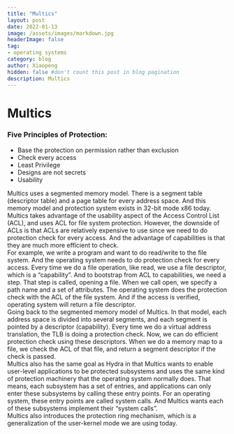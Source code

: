 ```yaml
---
title: "Multics"
layout: post
date: 2022-01-13
image: /assets/images/markdown.jpg
headerImage: false
tag:
- operating systems
category: blog
author: Xiaopeng
hidden: false #don't count this post in blog pagination
description: Multics
---
```



# Multics
### Five Principles of Protection:
* Base the protection on permission rather than exclusion
* Check every access
* Least Privilege
* Designs are not secrets
* Usability

Multics uses a segmented memory model. There is a segment table (descriptor table) and a page table for every address space. And this memory model and protection system exists in 32-bit mode x86 today. 
Multics takes advantage of the usability aspect of the Access Control List (ACL), and uses ACL for file system protection. However, the downside of ACLs is that ACLs are relatively expensive to use since we need to do protection check for every access. And the advantage of capabilities is that they are much more efficient to check.  
For example, we write a program and want to do read/write to the file system. And the operating system needs to do protection check for every access. Every time we do a file operation, like read, we use a file descriptor, which is a “capability”. And to bootstrap from ACL to capabilities, we need a step. That step is called, opening a file. When we call open, we specify a path name and a set of attributes. The operating system does the protection check with the ACL of the file system. And if the access is verified, operating system will return a file descriptor.   
Going back to the segmented memory model of Multics. In that model, each address space is divided into several segments, and each segment is pointed by a descriptor (capability). Every time we do a virtual address translation, the TLB is doing a protection check. Now, we can do efficient protection check using these descriptors. When we do a memory map to a file, we check the ACL of that file, and return a segment descriptor if the check is passed.  
Multics also has the same goal as Hydra in that Multics wants to enable user-level applications to be protected subsystems and uses the same kind of protection machinery that the operating system normally does. That means, each subsystem has a set of entries, and applications can only enter these subsystems by calling these entry points. For an operating system, these entry points are called system calls. And Multics wants each of these subsystems implement their “system calls”.  
Multics also introduces the protection ring mechanism, which is a generalization of the user-kernel mode we are using today.   
